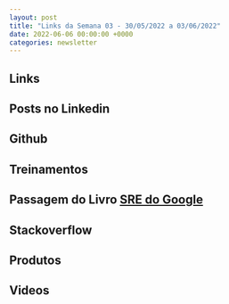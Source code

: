 ```yaml
---
layout: post
title: "Links da Semana 03 - 30/05/2022 a 03/06/2022"
date: 2022-06-06 00:00:00 +0000
categories: newsletter
---
```


## Links

## Posts no Linkedin

## Github

## Treinamentos

## Passagem do Livro [SRE do Google]((https://sre.google/sre-book/table-of-contents/))

## Stackoverflow

## Produtos

## Videos
